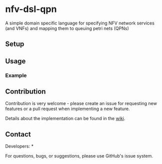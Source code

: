# nfv-dsl-qpn
A simple domain specific language for specifying NFV network services (and VNFs) and mapping them to queuing petri nets (QPNs)

## Setup

## Usage

### Example

## Contribution

Contribution is very welcome - please create an issue for requesting new features or a pull request when implementing a new feature.

Details about the implementation can be found in the [wiki](https://github.com/CN-UPB/nfv-dsl-qpn/wiki).

## Contact

Developers:
* 

For questions, bugs, or suggestions, please use GitHub's issue system.
